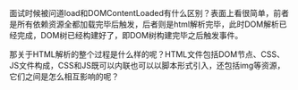 面试时候被问道load和DOMContentLoaded有什么区别？表面上看很简单，前者是所有依赖资源全都加载完毕后触发，后者则是html解析完毕，此时DOM解析已经完成，DOM树已经构建好了，即DOM树构建完毕之后触发事件。

那关于HTML解析的整个过程是什么样的呢？HTML文件包括DOM节点、CSS、JS文件构成，CSS和JS既可以内联也可以以脚本形式引入，还包括img等资源，它们之间是怎么相互影响的呢？

